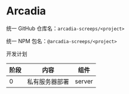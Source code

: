 # Arcadia

统一 GitHub 仓库名：`arcadia-screeps/<project>`

统一 NPM 包名：`@arcadia-screeps/<project>`



开发计划

| 阶段 | 内容           | 组件   |
| ---- | -------------- | ------ |
| 0    | 私有服务器部署 | server |

